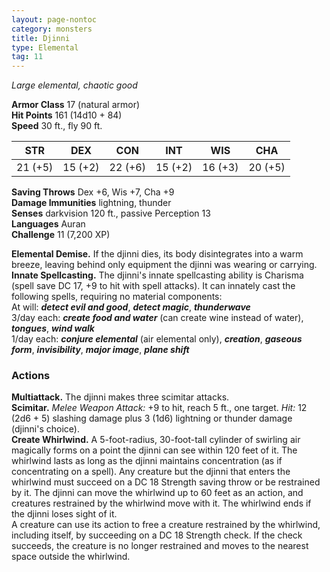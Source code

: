 ```yaml
---
layout: page-nontoc
category: monsters
title: Djinni
type: Elemental
tag: 11
---
```

_Large elemental, chaotic good_

**Armor Class** 17 (natural armor)    
**Hit Points** 161 (14d10 + 84)    
**Speed** 30 ft., fly 90 ft. 

| STR     | DEX     | CON     | INT     | WIS     | CHA     |
|---------|---------|---------|---------|---------|---------|
| 21 (+5) | 15 (+2) | 22 (+6) | 15 (+2) | 16 (+3) | 20 (+5) |

**Saving Throws** Dex +6, Wis +7, Cha +9    
**Damage Immunities** lightning, thunder    
**Senses** darkvision 120 ft., passive Perception 13    
**Languages** Auran    
**Challenge** 11 (7,200 XP) 

**Elemental Demise.** If the djinni dies, its body disintegrates into a warm breeze, leaving behind only equipment the djinni was wearing or carrying.    
**Innate Spellcasting.** The djinni's innate spellcasting ability is Charisma (spell save DC 17, +9 to hit with spell attacks). It can innately cast the following spells, requiring no material components:    
At will: **_detect evil and good_**, **_detect magic_**, **_thunderwave_**    
3/day each: **_create food and water_** (can create wine instead of water), **_tongues_**, **_wind walk_**    
1/day each: **_conjure elemental_** (air elemental only), **_creation_**, **_gaseous form_**, **_invisibility_**, **_major image_**, **_plane shift_** 

### Actions 
**Multiattack.** The djinni makes three scimitar attacks.    
**Scimitar.** _Melee Weapon Attack:_ +9 to hit, reach 5 ft., one target. _Hit:_ 12 (2d6 + 5) slashing damage plus 3 (1d6) lightning or thunder damage (djinni's choice).    
**Create Whirlwind.** A 5-foot-radius, 30-foot-tall cylinder of swirling air magically forms on a point the djinni can see within 120 feet of it. The whirlwind lasts as long as the djinni maintains concentration (as if concentrating on a spell). Any creature but the djinni that enters the whirlwind must succeed on a DC 18 Strength saving throw or be restrained by it. The djinni can move the whirlwind up to 60 feet as an action, and creatures restrained by the whirlwind move with it. The whirlwind ends if the djinni loses sight of it.    
A creature can use its action to free a creature restrained by the whirlwind, including itself, by succeeding on a DC 18 Strength check. If the check succeeds, the creature is no longer restrained and moves to the nearest space outside the whirlwind.